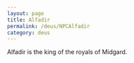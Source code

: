 ```yaml
---
layout: page
title: Alfadir
permalink: /deus/NPCAlfadir
category: deus
---
```

Alfadir is the king of the royals of Midgard.
